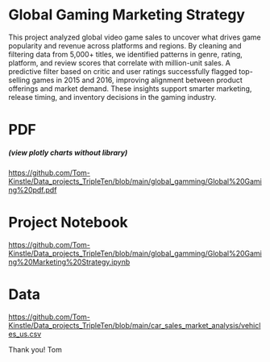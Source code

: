 # Global Gaming Marketing Strategy

This project analyzed global video game sales to uncover what drives game popularity and revenue across platforms and regions. By cleaning and filtering data from 5,000+ titles, we identified patterns in genre, rating, platform, and review scores that correlate with million-unit sales. A predictive filter based on critic and user ratings successfully flagged top-selling games in 2015 and 2016, improving alignment between product offerings and market demand. These insights support smarter marketing, release timing, and inventory decisions in the gaming industry.

# PDF
##### (view plotly charts without library)
https://github.com/Tom-Kinstle/Data_projects_TripleTen/blob/main/global_gamming/Global%20Gaming%20pdf.pdf

# Project Notebook 
https://github.com/Tom-Kinstle/Data_projects_TripleTen/blob/main/global_gamming/Global%20Gaming%20Marketing%20Strategy.ipynb

# Data

https://github.com/Tom-Kinstle/Data_projects_TripleTen/blob/main/car_sales_market_analysis/vehicles_us.csv

Thank you! Tom 
